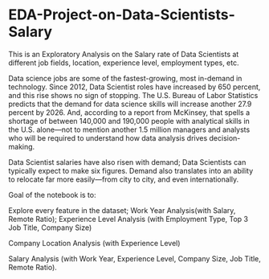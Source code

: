 # EDA-Project-on-Data-Scientists-Salary
This is an Exploratory Analysis on the Salary rate of Data Scientists at different job fields, location, experience level, employment types, etc.

Data science jobs are some of the fastest-growing, most in-demand in technology. Since 2012, Data Scientist roles have increased by 650 percent, and this rise shows no sign of stopping. The U.S. Bureau of Labor Statistics predicts that the demand for data science skills will increase another 27.9 percent by 2026. And, according to a report from McKinsey, that spells a shortage of between 140,000 and 190,000 people with analytical skills in the U.S. alone—not to mention another 1.5 million managers and analysts who will be required to understand how data analysis drives decision-making.

Data Scientist salaries have also risen with demand; Data Scientists can typically expect to make six figures. Demand also translates into an ability to relocate far more easily—from city to city, and even internationally.

Goal of the notebook is to:

 Explore every feature in the dataset;
 Work Year Analysis(with Salary, Remote Ratio);
 Experience Level Analysis (with Employment Type, Top 3 Job Title, Company Size)

 Company Location Analysis (with Experience Level)

 Salary Analysis (with Work Year, Experience Level, Company Size, Job Title, Remote Ratio).


